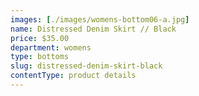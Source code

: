 ```yaml
---
images: [./images/womens-bottom06-a.jpg]
name: Distressed Denim Skirt // Black
price: $35.00
department: womens
type: bottoms
slug: distressed-denim-skirt-black
contentType: product details
---
```

